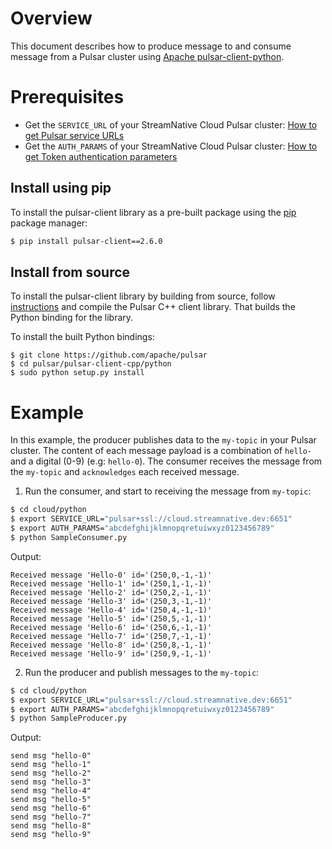 # Overview

This document describes how to produce message to and consume message from a Pulsar cluster using [Apache pulsar-client-python](https://github.com/apache/pulsar/tree/master/pulsar-client-cpp/python).

# Prerequisites

- Get the `SERVICE_URL` of your StreamNative Cloud Pulsar cluster: [How to get Pulsar service URLs](https://github.com/streamnative/pulsar-examples/tree/master/cloud#get-pulsar-service-urls)
- Get the `AUTH_PARAMS` of your StreamNative Cloud Pulsar cluster: [How to get Token authentication parameters](https://github.com/streamnative/pulsar-examples/tree/master/cloud#get-token-authentication-parameters-authentication-parameters)

## Install using pip

To install the pulsar-client library as a pre-built package using the [pip](https://pip.pypa.io/en/stable/) package manager:

```bash
$ pip install pulsar-client==2.6.0
```

## Install from source

To install the pulsar-client library by building from source, follow [instructions](https://pulsar.apache.org/docs/en/client-libraries-cpp#compilation) and compile the Pulsar C++ client library. That builds the Python binding for the library.

To install the built Python bindings:

```shell script
$ git clone https://github.com/apache/pulsar
$ cd pulsar/pulsar-client-cpp/python
$ sudo python setup.py install
```

# Example

In this example, the producer publishes data to the `my-topic` in your Pulsar cluster.
The content of each message payload is a combination of `hello-` and a digital (0-9) (e.g: `hello-0`).
The consumer receives the message from the `my-topic` and `acknowledges` each received message.

1. Run the consumer, and start to receiving the message from `my-topic`:

```bash
$ cd cloud/python
$ export SERVICE_URL="pulsar+ssl://cloud.streamnative.dev:6651"
$ export AUTH_PARAMS="abcdefghijklmnopqretuiwxyz0123456789"
$ python SampleConsumer.py
```

Output:

```text
Received message 'Hello-0' id='(250,0,-1,-1)'
Received message 'Hello-1' id='(250,1,-1,-1)'
Received message 'Hello-2' id='(250,2,-1,-1)'
Received message 'Hello-3' id='(250,3,-1,-1)'
Received message 'Hello-4' id='(250,4,-1,-1)'
Received message 'Hello-5' id='(250,5,-1,-1)'
Received message 'Hello-6' id='(250,6,-1,-1)'
Received message 'Hello-7' id='(250,7,-1,-1)'
Received message 'Hello-8' id='(250,8,-1,-1)'
Received message 'Hello-9' id='(250,9,-1,-1)'
```

2. Run the producer and publish messages to the `my-topic`:

```bash
$ cd cloud/python
$ export SERVICE_URL="pulsar+ssl://cloud.streamnative.dev:6651"
$ export AUTH_PARAMS="abcdefghijklmnopqretuiwxyz0123456789"
$ python SampleProducer.py
```

Output:

```text
send msg "hello-0"
send msg "hello-1"
send msg "hello-2"
send msg "hello-3"
send msg "hello-4"
send msg "hello-5"
send msg "hello-6"
send msg "hello-7"
send msg "hello-8"
send msg "hello-9"
```
